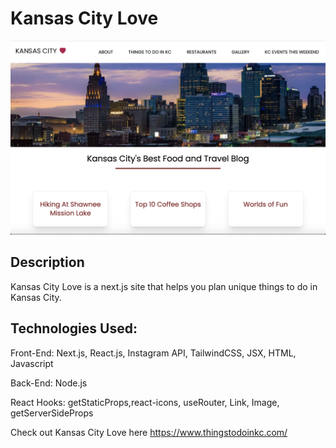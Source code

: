 # Kansas City Love

![Image of Kansas City Love](https://github.com/JenniferLang1921/ilovekansascity/blob/master/public/assets/Kansas_City-Events.png)

## Description

Kansas City Love is a next.js site that helps you plan unique things to do in Kansas City.

## Technologies Used:

Front-End: Next.js, React.js, Instagram API, TailwindCSS, JSX, HTML, Javascript

Back-End: Node.js 

React Hooks: getStaticProps,react-icons, useRouter, Link, Image, getServerSideProps

Check out Kansas City Love here https://www.thingstodoinkc.com/
